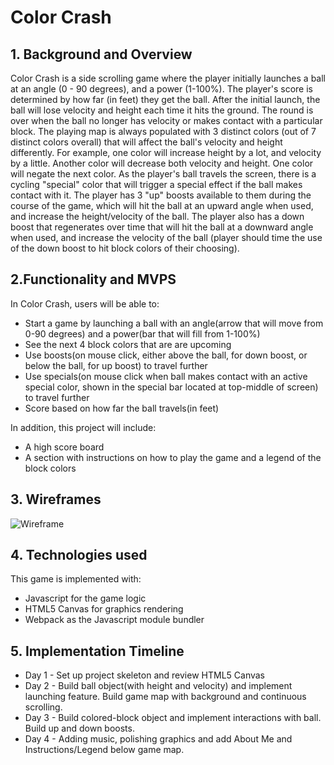 # Color Crash

## 1. Background and Overview

Color Crash is a side scrolling game where the player initially launches a ball at an angle (0 - 90 degrees), and a power (1-100%). The player's score is determined by how far (in feet) they get the ball. After the initial launch, the ball will lose velocity and height each time it hits the ground. The round is over when the ball no longer has velocity or makes contact with a particular block. The playing map is always populated with 3 distinct colors (out of 7 distinct colors overall) that will affect the ball's velocity and height differently. For example, one color will increase height by a lot, and velocity by a little. Another color will decrease both velocity and height. One color will negate the next color. As the player's ball travels the screen, there is a cycling "special" color that will trigger a special effect if the ball makes contact with it. The player has 3 "up" boosts available to them during the course of the game, which will hit the ball at an upward angle when used, and increase the height/velocity of the ball. The player also has a down boost that regenerates over time that will hit the ball at a downward angle when used, and increase the velocity of the ball (player should time the use of the down boost to hit block colors of their choosing).

## 2.Functionality and MVPS

In Color Crash, users will be able to:

* Start a game by launching a ball with an angle(arrow that will move from 0-90 degrees) and a power(bar that will fill from 1-100%)
* See the next 4 block colors that are are upcoming
* Use boosts(on mouse click, either above the ball, for down boost, or below the ball, for up boost) to travel further
* Use specials(on mouse click when ball makes contact with an active special color, shown in the special bar located at top-middle of screen) to travel further
* Score based on how far the ball travels(in feet)


In addition, this project will include:

* A high score board
* A section with instructions on how to play the game and a legend of the block colors


## 3. Wireframes

![Wireframe](https://tellurian.s3.amazonaws.com/Crash-Wireframe.png)

## 4. Technologies used

This game is implemented with:

* Javascript for the game logic
* HTML5 Canvas for graphics rendering
* Webpack as the Javascript module bundler

## 5. Implementation Timeline

* Day 1 - Set up project skeleton and review HTML5 Canvas
* Day 2 - Build ball object(with height and velocity) and implement launching feature. Build game map with background and continuous scrolling.
* Day 3 - Build colored-block object and implement interactions with ball. Build up and down boosts.
* Day 4 - Adding music, polishing graphics and add About Me and Instructions/Legend below game map.

